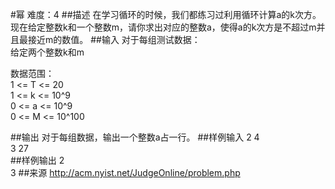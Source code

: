 #幂
难度：4
##描述
在学习循环的时候，我们都练习过利用循环计算a的k次方。现在给定整数k和一个整数m，请你求出对应的整数a，使得a的k次方是不超过m并且最接近m的数值。 
##输入
对于每组测试数据：  
给定两个整数k和m   

数据范围：  
1 <= T <= 20  
1 <= k <= 10^9  
0 <= a <= 10^9  
0 <= M <= 10^100  

##输出
对于每组数据，输出一个整数a占一行。
##样例输入
2 4  
3 27   
##样例输出
2  
3 
##来源
http://acm.nyist.net/JudgeOnline/problem.php